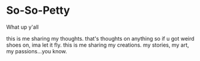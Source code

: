 # So-So-Petty

What up y'all

this is me sharing my thoughts. that's thoughts on anything so if u got weird shoes on, ima let it fly.
this is me sharing my creations. my stories, my art, my passions...you know.
